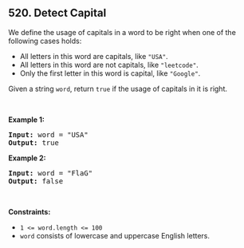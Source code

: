 <h2>520. Detect Capital</h2>

<p>We define the usage of capitals in a word to be right when one of the following cases holds:</p>

<ul>
	<li>All letters in this word are capitals, like <code>&quot;USA&quot;</code>.</li>
	<li>All letters in this word are not capitals, like <code>&quot;leetcode&quot;</code>.</li>
	<li>Only the first letter in this word is capital, like <code>&quot;Google&quot;</code>.</li>
</ul>

<p>Given a string <code>word</code>, return <code>true</code> if the usage of capitals in it is right.</p>

<p>&nbsp;</p>
<p><strong class="example">Example 1:</strong></p>
<pre><strong>Input:</strong> word = "USA"
<strong>Output:</strong> true
</pre><p><strong class="example">Example 2:</strong></p>
<pre><strong>Input:</strong> word = "FlaG"
<strong>Output:</strong> false
</pre>
<p>&nbsp;</p>
<p><strong>Constraints:</strong></p>

<ul>
	<li><code>1 &lt;= word.length &lt;= 100</code></li>
	<li><code>word</code> consists of lowercase and uppercase English letters.</li>
</ul>